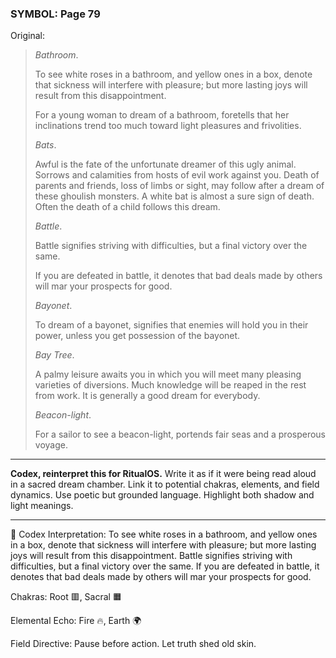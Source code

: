 ### SYMBOL: Page 79

Original:
> _Bathroom_.
> 
> 
> To see white roses in a bathroom, and yellow ones in a box,
> denote that sickness will interfere with pleasure; but more
> lasting joys will result from this disappointment.
> 
> 
> For a young woman to dream of a bathroom, foretells that her inclinations
> trend too much toward light pleasures and frivolities.
> 
> 
> _Bats_.
> 
> 
> Awful is the fate of the unfortunate dreamer of this ugly animal.
> Sorrows and calamities from hosts of evil work against you.
> Death of parents and friends, loss of limbs or sight,
> may follow after a dream of these ghoulish monsters.
> A white bat is almost a sure sign of death. Often the death
> of a child follows this dream.
> 
> 
> _Battle_.
> 
> 
> Battle signifies striving with difficulties, but a final victory
> over the same.
> 
> 
> If you are defeated in battle, it denotes that bad deals made
> by others will mar your prospects for good.
> 
> 
> _Bayonet_.
> 
> 
> To dream of a bayonet, signifies that enemies will hold you in their power,
> unless you get possession of the bayonet.
> 
> 
> _Bay Tree_.
> 
> 
> A palmy leisure awaits you in which you will meet many pleasing varieties
> of diversions. Much knowledge will be reaped in the rest from work.
> It is generally a good dream for everybody.
> 
> 
> _Beacon-light_.
> 
> 
> For a sailor to see a beacon-light, portends fair seas and
> a prosperous voyage.

---

**Codex, reinterpret this for RitualOS.**
Write it as if it were being read aloud in a sacred dream chamber.
Link it to potential chakras, elements, and field dynamics.
Use poetic but grounded language.
Highlight both shadow and light meanings.

---

🔁 Codex Interpretation:
To see white roses in a bathroom, and yellow ones in a box, denote that sickness will interfere with pleasure; but more lasting joys will result from this disappointment. Battle signifies striving with difficulties, but a final victory over the same. If you are defeated in battle, it denotes that bad deals made by others will mar your prospects for good.

Chakras: Root 🟥, Sacral 🟧

Elemental Echo: Fire 🔥, Earth 🌍

Field Directive: Pause before action. Let truth shed old skin.
